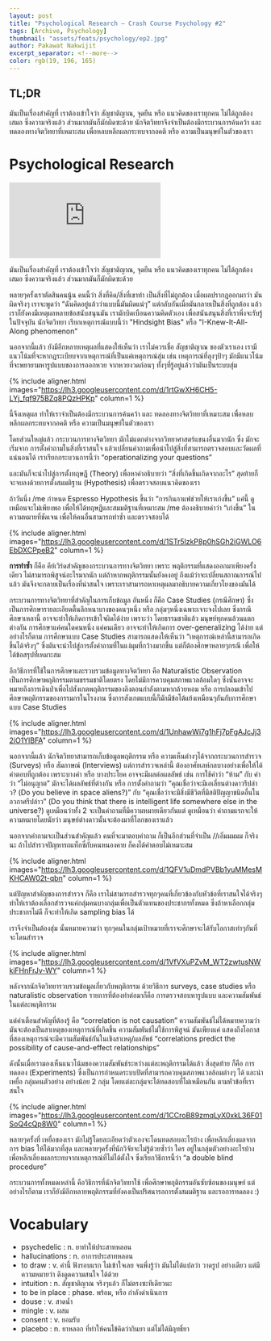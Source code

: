 ```yaml
---
layout: post
title: "Psychological Research – Crash Course Psychology #2"
tags: [Archive, Psychology]
thumbnail: "assets/feats/psychology/ep2.jpg"
author: Pakawat Nakwijit
excerpt_separator: <!--more-->
color: rgb(19, 196, 165)
---
```


## TL;DR

มันเป็นเรื่องสำคัญที่ เราต้องเข้าใจว่า สัญชาติญาณ, จุดยืน หรือ แนวคิดของเราทุกคน ไม่ได้ถูกต้องเสมอ ซึ่งความจริงแล้ว ส่วนมากมันก็มักผิดซะด้วย นักจิตวิทยาจึงจำเป็นต้องมีกระบวนการค้นคว้า และ ทดลองทางจิตวิทยาที่เหมาะสม เพื่อหลบหลีกผลกระทบจากอคติ หรือ ความเป็นมนุษย์ในตัวของเรา
<!--more-->

# Psychological Research

<div class="video-container">
    <iframe class="video" src="https://www.youtube.com/embed/hFV71QPvX2I" frameborder="0" scrolling="no" webkitAllowFullScreen mozallowfullscreen allowFullScreen></iframe>
</div>

มันเป็นเรื่องสำคัญที่ เราต้องเข้าใจว่า สัญชาติญาณ, จุดยืน หรือ แนวคิดของเราทุกคน ไม่ได้ถูกต้องเสมอ ซึ่งความจริงแล้ว ส่วนมากมันก็มักผิดซะด้วย

หลายๆครั้งเราตัดสินคนนู้น คนนี้ว่า สิ่งที่คิด/สิ่งที่เขาทำ เป็นสิ่งที่ไม่ถูกต้อง เมื่อผลปรากฎออกมาว่า มันผิดจริงๆ เราจะพูดว่า “ฉันคิดอยู่แล้วว่าแบบนี้มันผิดแน่ๆ” แต่กลับกันเมื่อมันกลายเป็นสิ่งที่ถูกต้อง แล้วเราก็ยังคงมีเหตุผลหลายข้อสนับสนุนมัน เรามักบิดเบือนความคิดตัวเอง เพื่อสนันสนุนสิ่งที่เราพึ่งจะรับรู้ในปัจจุบัน นักจิตวิทยา เรียกเหตุการณ์์แบบนี้ว่า "Hindsight Bias" หรือ "I-Knew-It-All-Along phenomenon"

นอกจากนี้แล้ว ยังมีอีกหลายเหตุผลที่แสดงให้เห็นว่า เราไม่ควรเชื่อ สัญชาติญาณ ของตัวเราเอง เรามีแนวโน้มที่จะหากฎระเบียบจากเหตุการณ์ที่เป็นแค่เหตุการณ์สุ่ม เช่น เหตุการณ์ที่ลุงๆป้าๆ มักมีแนวโน้มที่จะพยายามหารูปแบบของการออกหวย จากหวยงวดก่อนๆ ทั้งๆที่รู้อยู่แล้วว่ามันเป็นระบบสุ่ม

{% include aligner.html images="https://lh3.googleusercontent.com/d/1rtGwXH6CH5-LYj_fqf975BZq8PQzHPKp" column=1 %}

นี้จึงเหตุผล ทำให้เราจำเป็นต้องมีกระบวนการค้นคว้า และ ทดลองทางจิตวิทยาที่เหมาะสม เพื่อหลบหลีกผลกระทบจากอคติ หรือ ความเป็นมนุษย์ในตัวของเรา

โดยส่วนใหญ่แล้ว กระบวนการทางจิตวิทยา มักไม่แตกต่างจากวิทยาศาสตร์แขนงอื่นมากนัก ซึ่ง มักจะเริ่มจาก การตั้งคำถามในสิ่งที่เราสนใจ แล้วเปลี่ยนคำถามเพื่อนำไปสู่สิ่งที่สามารถตรวจสอบและวัดผลที่แน่นอนได้ เราเรียกกระบวนการนี้ว่า “operationalizing your questions”

และมันก็จะนำไปสู่การตั้งทฤษฏี (Theory) เพื่อหาคำอธิบายว่า “สิ่งที่เกิดขึ้นเกิดจากอะไร” สุดท้ายก็จะจบลงด้วยการตั้งสมมติฐาน (Hypothesis) เพื่อตรวจสอบแนวคิดของเรา

ถ้าวันนึ่ง /me กำหนด Espresso Hypothesis ขึ้นว่า “การกินกาแฟช่วยให้เราเก่งขึ้น” แค่นี้ ดูเหมือนจะไม่เพียงพอ เพื่อให้ได้ทฤษฏีและสมมติฐานที่เหมาะสม /me ต้องอธิบายคำว่า “เก่งขึ้น” ในความหมายที่ชัดเจน เพื่อให้คนอื่นสามารถทำซ้ำ และตรวจสอบได้

{% include aligner.html images="https://lh3.googleusercontent.com/d/1STr5lzkP8p0hSGh2iGWLO6EbDXCPpeB2" column=1 %}

**การทำซ้ำ** ก็คือ คีย์เวิร์ดสำคัญของกระบวนการทางจิตวิทยา เพราะ พฤติกรรมที่แสดงออกมาเพียงครั้งเดียว ไม่สามารถพิสูจน์อะไรมากนัก แต่ถ้าหากพฤติกรรมนั้นยังคงอยู่ ถึงแม้ว่าจะเปลี่ยนสถาณการณ์ไปแล้ว มันจึงจะกลายเป็นเรื่องที่น่าสนใจ เพราะเราสามารถหาเหตุผลมาอธิบายความเกี่ยวโยงของมันได้

กระบวนการทางจิตวิทยาที่สำคัญในการเก็บข้อมูล อันหนึ่ง ก็คือ Case Studies (กรณีศึกษา) ซึ่งเป็นการศึกษารายละเอียดตื้นลึกหนาบางของคนๆหนึ่ง หรือ กลุ่มๆหนึ่งเฉพาะเจาะจงไปเลย ซึ่งกรณีศึกษาเหลานี้ อาจจะทำให้เกิดการเข้าใจผิดได้ง่าย เพราะว่า โดยธรรมชาติแล้ว มนุษย์ทุกคนล้วนแตกต่างกัน การศึกษาแค่คนใดคนหนึ่ง แค่คนเดียว อาจจะทำให้เกิดการ over-generalizing ได้ง่าย แต่อย่างไรก็ตาม การศึกษาแบบ Case Studies สามารถแสดงให้เห็นว่า “เหตุการณ์เหล่านี้สามารถเกิดขึ้นได้จริงๆ” ซึ่งมันจะนำไปสู่การตั้งคำถามที่ในแง่มุมที่กว้างมากขึ้น แต่ก็ต้องศึกษาหลายๆกรณี เพื่อให้ได้ข้อสรุปที่เหมาะสม

อีกวิธีการที่ใช้ในการศึกษาและรวบรวมข้อมูลทางจิตวิทยา คือ Naturalistic Observation เป็นการศึกษาพฤติกรรมตามธรรมชาติโดยตรง โดยไม่มีการควบคุมสภาพแวลล้อมใดๆ ซึ่งนั้นอาจจะหมายถึงการเดินป่าเพื่อไปสังเกตพฤติกรรมของลิงตอนกำลังตามหากล้วยหอม หรือ การปลอมเข้าไปศึกษาพฤติกรรมของกรรมกรในโรงงาน ซึ่งการสังเกตแบบนี้ก็มักมีข้อโต้แย้งเหมือนๆกันกับการศึกษาแบบ Case Studies

{% include aligner.html images="https://lh3.googleusercontent.com/d/1UnhawWi7g1hFj7pFgAJcJj32iO1YlBFA" column=1 %}

นอกจากนี้แล้ว นักจิตวิทยาสามารถเก็บข้อมูลพฤติกรรม หรือ ความเห็นต่างๆได้จากกระบวนการสำรวจ (Surveys) หรือ สัมภาษณ์ (Interviews) แต่การสำรวจเหล่านี้ ต้องอาศัยเลห์กลบางอย่างเพื่อให้ได้คำตอบที่ถูกต้อง เพราะบางคำ หรือ บางประโยค อาจจะมีผลต่อผลลัพธ์ เช่น การใช้คำว่า “ห้าม” กับ คำว่า “ไม่อนุญาต” มักจะได้ผลลัพธ์ที่ต่างกัน หรือ การตั้งคำถามว่า “คุณเชื่อว่าจะมีเอเลี่ยนต่างดาวรึปล่าว? (Do you believe in space aliens?)” กับ “คุณเชื่อว่าจะมีสิ่งมีชีวิตที่มีสติปัญญาชนิดอื่นในอวกาศรึปล่าว” (Do you think that there is intelligent life somewhere else in the universe?) ดูเหมือนว่าทั้ง 2 จะเป็นคำถามที่มีความหมายเดียวกันแต่ ดูเหมือนว่า คำถามแรกจะให้ความหมายโดยนัยว่า มนุษย์ต่างดาวนั้นจะต้องมาที๋โลกของเราแล้ว

นอกจากคำถามจะเป็นส่วนสำคัญแล้ว คนที่จะมาตอบคำถาม ก็เป็นอีกส่วนที่จำเป็น //เอิ่มมมมม ก็จริงนะ ถ้าไปสำรวจปัญหารถแท็กซี่กับคนหนองคาย ก็คงได้คำตอบไม่เหมาะสม

{% include aligner.html images="https://lh3.googleusercontent.com/d/1QFV1uDmdPVBb1yuMMesMKHCAW02t-qbn" column=1 %}

แต่ปัญหาสำคัญของการสำรวจ ก็คือ เราไม่สามารถสำรวจทุกๆคนที่เกี่ยวข้องกับหัวข้อที่เราสนใจได้จริงๆ ทำให้เราต้องเลือกสำรวจแค่กลุ่มคนบางกลุ่มเพื่อเป็นตัวแทนของประชากรทั้งหมด ซึ่งถ้าหาเลือกกลุ่มประชากรไม่ดี ก็จะทำให้เกิด sampling bias ได้

เราจึงจำเป็นต้องสุ่ม นั้นหมายความว่า ทุกๆคนในกลุ่มเป้าหมายที่เราจะศึกษาจะได้รับโอกาสเท่าๆกันที่จะโดนสำรวจ

{% include aligner.html images="https://lh3.googleusercontent.com/d/1VfVXuPZvM_WT2zwtusNWkiFHnFrJv-WY" column=1 %}

หลังจากนักจิตวิทยารวบรวมข้อมูลเกี่ยวกับพฤติกรรม ด้วยวิธีการ surveys, case studies หรือ naturalistic observation รายการที่ต้องทำต่อมาก็คือ การตรวจสอบหารูปแบบ และความสัมพันธ์ในแต่ละพฤติกรรม

แต่คำเตือนสำคัญที่ต้องรู้ คือ “correlation is not causation” ความสัมพันธ์ไม่ได้หมายความว่า มันจะต้องเป็นสาเหตุของเหตุการณ์ที่เกิดขึ้น ความสัมพันธ์ไม่ใช้การพิสูจน์ มันเพียงแค่ แสดงถึงโอกาสที่สองเหตุการณ์จะมีความสัมพันธ์กันในเชิงสาเหตุ/ผลลัพธ์ “correlations predict the possibility of cause-and-effect relationships”

ดังนั้นเมื่อเรามองเห็นแนวโน้มของความสัมพันธ์ระหว่างแต่ละพฤติกรรมได้แล้ว สิ่งสุดท้าย ก็คือ การทดลอง (Experiments) ซึ่งเป็นการกำหนดระบบปิดที่สามารถควบคุมสภาพแวลล้อมต่างๆ ได้ และนำ เหยื่อ กลุ่มคนตัวอย่าง อย่างน้อย 2 กลุ่ม โดยแต่ละกลุ่มจะได้ทดสอบที่ไม่เหมือนกัน ตามหัวข้อที่เราสนใจ

{% include aligner.html images="https://lh3.googleusercontent.com/d/1CCroB89zmqLyX0xkL36F01SoQ4cQp8W0" column=1 %}

หลายๆครั้งที่ เหยื่อของเรา มักไม่รู้โดยละเอียดว่าตัวเองจะโดนทดสอบอะไรบ้าง เพื่อหลีกเลี่ยงผลจากการ bias ให้ได้มากที่สุด และหลายๆครั้งที่นักวิจัยจะไม่รู้ด้วยซ้ำว่า ใคร อยู่ในกลุ่มตัวอย่างอะไรบ้าง เพื่อหลีกเลี่ยงผลกระทบจากเหตุการณ์ที่ไม่ได้ตั้งใจ ซึ่งเรียกวิธีการนี้ว่า “a double blind procedure”

กระบวนการทั้งหมดเหล่านี้ คือวิธีการที่นักจิตวิทยาใช้ เพื่อศึกษาพฤติกรรมอันซับซ้อนของมนุษย์ แต่อย่างไรก็ตาม เราก็ยังมีอีกหลายพฤติกรรมที่ยังคงเป็นปริศนารอการตั้งสมมติฐาน และรอการทดลอง :)

# Vocabulary

* psychedelic : n. ยาทำให้ประสาทหลอน
* hallucinations : n. อาการประสาทหลอน
* to draw : v. คำนี้ ฟังรอบแรก ไม่เข้าใจเลย จนพึ่งรู้ว่า มันไม่ได้แปลว่า วาดรูป อย่างเดียว แต่มีความหมายว่า ดึงดูดความสนใจ ได้ด้วย
* intuition : n. สัญชาติญาณ จริงๆแล้ว ก็ไม่ตรงซะทีเดียวนะ
* to be in place : phase. พร้อม, หรือ กำลังดำเนินการ
* douse : v. สาดน้ำ
* mingle : v. ผสม
* consent : v. ยอมรับ
* placebo : n. ยาหลอก ที่ทำให้คนไข้คิดว่ากินยา แต่ไม่ได้มีฤทธิ์ยา
